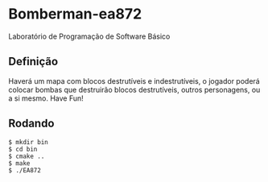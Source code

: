 # Bomberman-ea872
Laboratório de Programação de Software Básico

## Definição

Haverá um mapa com blocos destrutíveis e indestrutíveis, o jogador poderá colocar bombas que destruirão
blocos destrutíveis, outros personagens, ou a si mesmo. Have Fun!

## Rodando

```
$ mkdir bin
$ cd bin
$ cmake ..
$ make
$ ./EA872
```
